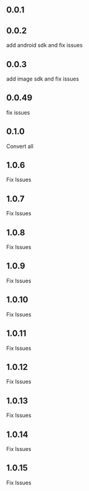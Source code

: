 ## 0.0.1

## 0.0.2
add android sdk and fix issues

## 0.0.3
add image sdk and fix issues


## 0.0.49
fix issues
## 0.1.0
Convert all 
## 1.0.6
Fix Issues
## 1.0.7
Fix Issues
## 1.0.8
Fix Issues
## 1.0.9
Fix Issues
## 1.0.10
Fix Issues
## 1.0.11
Fix Issues
## 1.0.12
Fix Issues
## 1.0.13
Fix Issues
## 1.0.14
Fix Issues
## 1.0.15
Fix Issues
